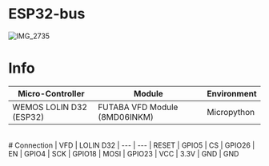 # ESP32-bus

![IMG_2735](https://github.com/user-attachments/assets/ad2107a8-81ba-423d-8910-1c9b1b9d8fb6)

# Info
| Micro-Controller | Module | Environment
| --- | --- | --- 
| WEMOS LOLIN D32 (ESP32) | FUTABA VFD Module (8MD06INKM) | Micropython
</br>
# Connection
| VFD | LOLIN D32
| --- | ---
| RESET | GPIO5
| CS | GPIO26
| EN | GPIO4
| SCK | GPIO18
| MOSI | GPIO23
| VCC | 3.3V
| GND | GND